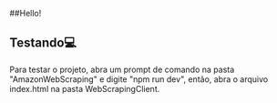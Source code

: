##Hello!
<h2>Testando💻</h2>
<p>Para testar o projeto, abra um prompt de comando na pasta "AmazonWebScraping" e digite "npm run dev", então, abra o arquivo index.html na pasta WebScrapingClient.</p>
